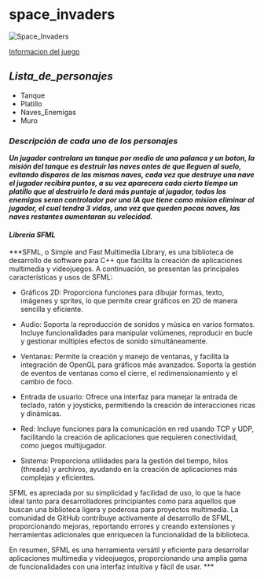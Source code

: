# space_invaders
![Space_Invaders](https://media.es.wired.com/photos/643859cbf381a957088482dc/master/w_1600,c_limit/space-invaders-atari-2600.png)

[Informacion del juego](https://es.wikipedia.org/wiki/Space_Invaders)

## ***Lista_de_personajes***

* Tanque
* Platillo
* Naves_Enemigas
* Muro

### ***Descripción de cada uno de los personajes***

***Un jugador controlara un tanque por medio de una palanca y un boton, la misión del tanque es destruir las naves antes de que lleguen al suelo, evitando disparos de las mismas naves, cada vez que destruye una nave el jugador recibira puntos, a su vez aparecera cada cierto tiempo un platillo que al destruirlo le dará más puntaje al jugador, todos los enemigos seran controlador por una IA que tiene como mision eliminar al jugador, el cual tendra 3 vidas, una vez que queden pocas naves, las naves restantes aumentaran su velocidad.***

#### ***Libreria SFML***

***SFML, o Simple and Fast Multimedia Library, es una biblioteca de desarrollo de software para C++ que facilita la creación de aplicaciones multimedia y videojuegos. A continuación, se presentan las principales características y usos de SFML:

* Gráficos 2D: Proporciona funciones para dibujar formas, texto, imágenes y sprites, lo que permite crear gráficos en 2D de manera sencilla y eficiente.

* Audio: Soporta la reproducción de sonidos y música en varios formatos. Incluye funcionalidades para manipular volúmenes, reproducir en bucle y gestionar múltiples efectos de sonido simultáneamente.

* Ventanas: Permite la creación y manejo de ventanas, y facilita la integración de OpenGL para gráficos más avanzados. Soporta la gestión de eventos de ventanas como el cierre, el redimensionamiento y el cambio de foco.

* Entrada de usuario: Ofrece una interfaz para manejar la entrada de teclado, ratón y joysticks, permitiendo la creación de interacciones ricas y dinámicas.

* Red: Incluye funciones para la comunicación en red usando TCP y UDP, facilitando la creación de aplicaciones que requieren conectividad, como juegos multijugador.

* Sistema: Proporciona utilidades para la gestión del tiempo, hilos (threads) y archivos, ayudando en la creación de aplicaciones más complejas y eficientes.

SFML es apreciada por su simplicidad y facilidad de uso, lo que la hace ideal tanto para desarrolladores principiantes como para aquellos que buscan una biblioteca ligera y poderosa para proyectos multimedia. La comunidad de GitHub contribuye activamente al desarrollo de SFML, proporcionando mejoras, reportando errores y creando extensiones y herramientas adicionales que enriquecen la funcionalidad de la biblioteca.

En resumen, SFML es una herramienta versátil y eficiente para desarrollar aplicaciones multimedia y videojuegos, proporcionando una amplia gama de funcionalidades con una interfaz intuitiva y fácil de usar. ***